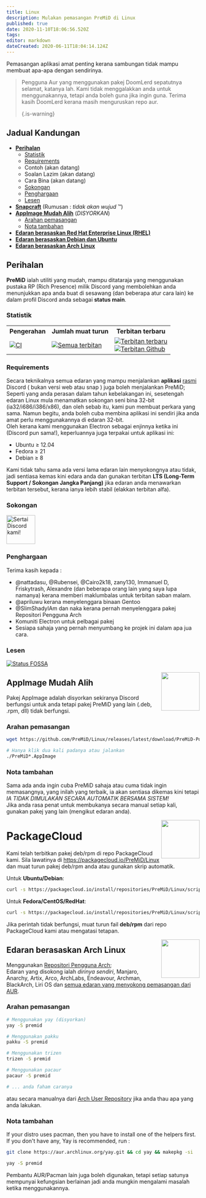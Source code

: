 ```yaml
---
title: Linux
description: Mulakan pemasangan PreMiD di Linux
published: true
date: 2020-11-10T18:06:56.520Z
tags:
editor: markdown
dateCreated: 2020-06-11T18:04:14.124Z
---
```


Pemasangan aplikasi amat penting kerana sambungan tidak mampu membuat apa-apa dengan sendirinya.

> Pengguna Aur yang menggunakan pakej DoomLerd sepatutnya selamat, katanya lah. Kami tidak menggalakkan anda untuk menggunakannya, tetapi anda boleh guna jika ingin guna. Terima kasih DoomLerd kerana masih menguruskan repo aur. 
> 
> {.is-warning}

## Jadual Kandungan

- **[Perihalan](#about)**
  - [Statistik](#stats)
  - [Requirements](#requirements)
  - Contoh (akan datang)
  - Soalan Lazim (akan datang)
  - Cara Bina (akan datang)
  - [Sokongan](#support)
  - [Penghargaan](#credits)
  - [Lesen](#license)
- **[Snapcraft](#snapcraft)** (Rumusan : _tidak akan wujud_ ™️)
- **[AppImage Mudah Alih](#appimage)** (_DISYORKAN_)
  - [Arahan pemasangan](#appimageinstall)
  - [Nota tambahan](#appimagenotes)
- [**Edaran berasaskan Red Hat Enterprise Linux (RHEL)**](#packagecloud)
- [**Edaran berasaskan Debian dan Ubuntu**](#packagecloud)
- [**Edaran berasaskan Arch Linux**](#arch)

<a name="about"></a>

## Perihalan

**PreMiD** ialah utiliti yang mudah, mampu ditataraja yang menggunakan pustaka RP (Rich Presence) milik Discord yang membolehkan anda menunjukkan apa anda buat di sesawang (dan beberapa atur cara lain) ke dalam profil Discord anda sebagai **status main**.

<a name="stats"></a>

### Statistik

<table>
  <tr>
    <th>Pengerahan</th>
    <th>Jumlah muat turun</th>
    <th>Terbitan terbaru</th>
  </tr>
  <tr>
    <td><a href="https://github.com/PreMiD/Linux/actions"><img src="https://github.com/PreMiD/Linux/workflows/CI/badge.svg?branch=master&event=push" alt="CI"></a></td>
    <td><a href="https://github.com/PreMiD/Linux/releases"><img src="https://img.shields.io/github/downloads/PreMiD/Linux/total.svg?maxAge=86400" alt="Semua terbitan"></a></td>
    <td><a href="https://github.com/PreMiD/Linux/releases/latest"><img src="https://img.shields.io/github/v/release/PreMiD/Linux.svg?maxAge=86400" alt="Terbitan terbaru"><br><img src="https://img.shields.io/github/downloads/PreMiD/Linux/latest/total.svg?maxAge=86400" alt="Terbitan Github"></a></td>
  </tr>
</table>

<a name="requirements"></a>

### Requirements

Secara teknikalnya semua edaran yang mampu menjalankan **aplikasi** [rasmi](https://discordapp.com/download) Discord ( bukan versi web atau snap ) juga boleh menjalankan PreMiD;</br> Seperti yang anda perasan dalam tahun kebelakangan ini, sesetengah edaran Linux mula menamatkan sokongan seni bina 32-bit (ia32/i686/i386/x86), dan oleh sebab itu, kami pun membuat perkara yang sama. Namun begitu, anda boleh cuba membina aplikasi ini sendiri jika anda amat perlu menggunakannya di edaran 32-bit.</br> Oleh kerana kami menggunakan Electron sebagai enjinnya ketika ini (Discord pun sama!), keperluannya juga terpakai untuk aplikasi ini:

- Ubuntu ≥ 12.04
- Fedora ≥ 21
- Debian ≥ 8

Kami tidak tahu sama ada versi lama edaran lain menyokongnya atau tidak, jadi sentiasa kemas kini edara anda dan gunakan terbitan **LTS (Long-Term Support / Sokongan Jangka Panjang)** jika edaran anda menawarkan terbitan tersebut, kerana ianya lebih stabil (elakkan terbitan alfa).

<a name="support"></a>

### Sokongan

<div>
  <a target="_blank" href="https://discord.premid.app/" title="Sertai Discord kami!">
    <img height="75px" draggable="false" src="https://discordapp.com/api/guilds/493130730549805057/widget.png?style=banner2" alt="Sertai Discord kami!">
  </a>
</div>

<a name="credits"></a>

### Penghargaan

Terima kasih kepada :

- @nattadasu, @Rubensei, @Cairo2k18, zany130, Immanuel D, Friskytrash, Alexandre (dan beberapa orang lain yang saya lupa namanya) kerana memberi maklumbalas untuk terbitan saban malam.
- @apriluwu kerana menyelenggara binaan Gentoo
- @SlimShadyIAm dan naka kerana pernah menyelenggara pakej Repositori Pengguna Arch
- Komuniti Electron untuk pelbagai pakej
- Sesiapa sahaja yang pernah menyumbang ke projek ini dalam apa jua cara.

<a name="license"></a>

### Lesen

[![Status FOSSA](https://app.fossa.io/api/projects/git%2Bgithub.com%2FPreMiD%2FLinux.svg?type=large)](https://app.fossa.io/projects/git%2Bgithub.com%2FPreMiD%2FLinux?ref=badge_large)

<img src="https://i.imgur.com/ACAxtmA.png" width="100" height="100" align="right"></img>
<a name="snapcraft"></a>

## AppImage Mudah Alih

Pakej AppImage adalah disyorkan sekiranya Discord berfungsi untuk anda tetapi pakej PreMiD yang lain (.deb, .rpm, dll) tidak berfungsi.

<a name="appimageinstall"></a>

### Arahan pemasangan

```bash
wget https://github.com/PreMiD/Linux/releases/latest/download/PreMiD-Portable.AppImage && chmod a+x PreMiD*.AppImage
```

```bash
# Hanya klik dua kali padanya atau jalankan
./PreMiD*.AppImage
```

<a name="appimagenotes"></a>

### Nota tambahan

Sama ada anda ingin cuba PreMiD sahaja atau cuma tidak ingin memasangnya, yang inilah yang terbaik, ia akan sentiasa dikemas kini tetapi _IA TIDAK DIMULAKAN SECARA AUTOMATIK BERSAMA SISTEM!_</br>Jika anda rasa penat untuk membukanya secara manual setiap kali, gunakan pakej yang lain (mengikut edaran anda).

<img src="https://raw.githubusercontent.com/PreMiD/Linux/master/.github/packagecloud.png" width="100" height="100" align="right"></img>
<a name="packagecloud"></a>

# PackageCloud

Kami telah terbitkan pakej deb/rpm di repo PackageCloud kami. Sila lawatinya di https://packagecloud.io/PreMiD/Linux dan muat turun pakej deb/rpm anda atau gunakan skrip automatik.

Untuk **Ubuntu/Debian**:

```bash
curl -s https://packagecloud.io/install/repositories/PreMiD/Linux/script.deb.sh | sudo bash
```

Untuk **Fedora/CentOS/RedHat**:

```bash
curl -s https://packagecloud.io/install/repositories/PreMiD/Linux/script.rpm.sh | sudo bash
```

Jika perintah tidak berfungsi, muat turun fail **deb/rpm** dari repo PackageCloud kami atau mengatasi tetapan.

<a name="arch"></a>
<img src="https://raw.githubusercontent.com/PreMiD/Linux/86ae2fbd49499785281f388a5305b06e0d3ecfea/.github/iusearchbtw.svg" width="100" height="100" align="right"></img>

## Edaran berasaskan Arch Linux

Menggunakan [Repositori Pengguna Arch](https://aur.archlinux.org/packages/premid);</br> Edaran yang disokong ialah _dirinya sendiri_, Manjaro, Anarchy, Artix, Arco, ArchLabs, Endeavour, Archman, BlackArch, Liri OS dan [semua edaran yang menyokong pemasangan dari AUR](https://wiki.archlinux.org/index.php/Arch-based_distributions_(Bahasa_Melayu)#Aktif).

<a name="archinstall"></a>

### Arahan pemasangan

```bash
# Menggunakan yay (disyorkan)
yay -S premid
```

```bash
# Menggunakan pakku
pakku -S premid
```

```bash
# Menggunakan trizen
trizen -S premid
```

```bash
# Menggunakan pacaur
pacaur -S premid
```

```bash
# ... anda faham caranya
```

atau secara manualnya dari [Arch User Repository](https://aur.archlinux.org/packages/premid) jika anda thau apa yang anda lakukan.

<a name="archnotes"></a>

### Nota tambahan

If your distro uses pacman, then you have to install one of the helpers first. If you don't have any, Yay is recommended, run :

```bash
git clone https://aur.archlinux.org/yay.git && cd yay && makepkg -si
```

```bash
yay -S premid
```

Pembantu AUR/Pacman lain juga boleh digunakan, tetapi setiap satunya mempunyai kefungsian berlainan jadi anda mungkin mengalami masalah ketika menggunakannya.